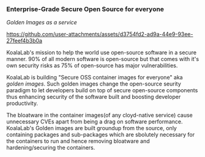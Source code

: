### Enterprise-Grade Secure Open Source for everyone
_Golden Images as a service_




https://github.com/user-attachments/assets/d3754fd2-ad9a-44e9-93ee-27feef4b3b0a



KoalaLab's mission to help the world use open-source software in a secure manner. 90% of all modern software is open-source but that comes with it's own security risks as 75% of open-source has major vulnerabilities.

KoalaLab is building "Secure OSS container images for everyone" aka _golden images_. Such golden images change the open-source seurity paradigm to let developers build on top of secure open-source components thus enhancing security of the software built and boosting developer productivity.

The bloatware in the container images(of any cloyd-native service) cause unnecessary CVEs apart from being a drag on software performance. KoalaLab's Golden images are built groundup from the source, only containing packages and sub-packages which are sbolutely necessary for the containers to run and hence removing bloatware and hardening/securing the containers.
